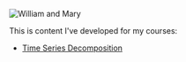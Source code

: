 ---
---

![William and Mary](/Users/sulliby/W&M_image.jpg)

This is content I've developed for my courses: 

- [Time Series Decomposition](/timeseries/index.md)
